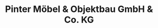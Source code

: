 ---
title: "Pinter Möbel & Objektbau GmbH & Co. KG"
url: /achern/pinter-moebel-und-objektbau-gmbh-und-co-kg/
shop: Möbel
---